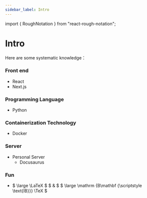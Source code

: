 ```yaml
---
sidebar_label: Intro
---
```


import { RoughNotation } from "react-rough-notation";

# Intro

Here are some systematic knowledge：

### <RoughNotation type="underline" show={true} color="#FFA500" strokeWidth={3} animationDelay={0} >Front end</RoughNotation>

- React
- Next.js

### <RoughNotation type="underline" show={true} color="#FF6347" strokeWidth={3} animationDelay={1000} >Programming Language</RoughNotation>

- Python

### <RoughNotation type="underline" show={true} color="#FFD700" strokeWidth={3} animationDelay={2000} >Containerization Technology</RoughNotation>

- Docker

### <RoughNotation type="underline" show={true} color="#4169E1" strokeWidth={3} animationDelay={3000} >Server</RoughNotation>

- Personal Server
  - Docusaurus

### <RoughNotation type="underline" show={true} color="#DC143C" strokeWidth={3} animationDelay={4000} >Fun</RoughNotation>

- $ \large \LaTeX $ $ \& $ $ \large \mathrm {B\mathbf {\scriptstyle \text{IB}}} \TeX $
